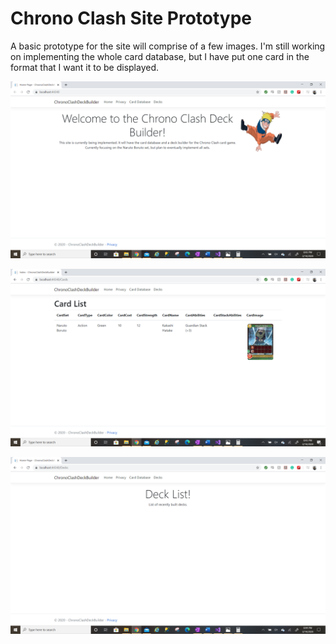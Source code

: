 # Chrono Clash Site Prototype
A basic prototype for the site will comprise of a few images. I'm still working on implementing the whole card database, 
but I have put one card in the format that I want it to be displayed.

![Home Page](https://github.com/Zami77/ChronoClashDeckBuilder/blob/master/ChronoClashDeckBuilder/wwwroot/Images/Home%20Page%20Protytype.png)

![Cards List](https://github.com/Zami77/ChronoClashDeckBuilder/blob/master/ChronoClashDeckBuilder/wwwroot/Images/Cards%20List%20Protoype%20.png)

![Deck List](https://github.com/Zami77/ChronoClashDeckBuilder/blob/master/ChronoClashDeckBuilder/wwwroot/Images/Deck%20List%20Prototype.png)

